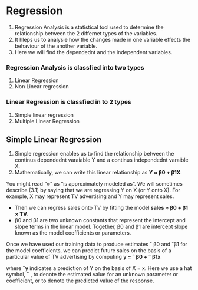 # Regression

1. Regression Analysis is a statistical tool used to determine the relationship between the 2 differnet types of the variables.
2. It hleps us to analysie how the changes made in one variable effects the behaviour of the another variable.
3. Here we will find the dependednt and the independent variables.

### Regression Analysis is classfied into two types 
1. Linear Regression
2. Non Linear regression 

### Linear Regression is classfied in to 2 types
1. Simple linear regression
2. Multiple Linear Regression

## Simple Linear Regression

1. Simple regression enables us to find the relationship between the continus dependednt varaiable Y and a continus independednt varaible X.
2. Mathematically, we can write this linear relationship as **Y ≈ β0 + β1X**.

You might read “≈” as “is approximately modeled as”. We will sometimes
describe (3.1) by saying that we are regressing Y on X (or Y onto X).
For example, X may represent TV advertising and Y may represent sales.
- Then we can regress sales onto TV by fitting the model **sales ≈ β0 + β1 × TV**.
- β0 and β1 are two unknown constants that represent the intercept and slope terms in the linear model. Together, β0 and β1 are intercept slope known as the model coefficients or parameters.

Once we have used our training data to produce estimates ˆ β0 and ˆβ1 for the model coefficients, we can predict future sales on the basis of a particular value of TV advertising by computing **y = ˆ β0 + ˆ β1x**

where **ˆy** indicates a prediction of Y on the basis of X = x. Here we use a hat symbol, **ˆ** , to denote the estimated value for an unknown parameter or coefficient, or to denote the predicted value of the response.

